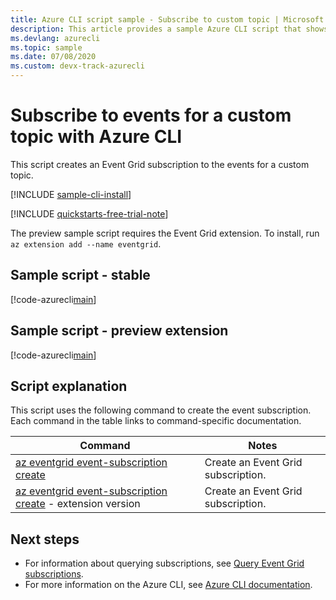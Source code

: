 ```yaml
---
title: Azure CLI script sample - Subscribe to custom topic | Microsoft Docs
description: This article provides a sample Azure CLI script that shows how to subscribe to Event Grid events for a custom topic. 
ms.devlang: azurecli
ms.topic: sample
ms.date: 07/08/2020 
ms.custom: devx-track-azurecli
---
```


# Subscribe to events for a custom topic with Azure CLI

This script creates an Event Grid subscription to the events for a custom topic.

[!INCLUDE [sample-cli-install](.././includes/sample-cli-install.md)]

[!INCLUDE [quickstarts-free-trial-note](.././includes/quickstarts-free-trial-note.md)]

The preview sample script requires the Event Grid extension. To install, run `az extension add --name eventgrid`.

## Sample script - stable

[!code-azurecli[main](../../../cli_scripts/event-grid/subscribe-to-custom-topic/subscribe-to-custom-topic.sh "Subscribe to custom topic")]

## Sample script - preview extension

[!code-azurecli[main](../../../cli_scripts/event-grid/subscribe-to-custom-topic-preview/subscribe-to-custom-topic-preview.sh "Subscribe to custom topic")]


## Script explanation

This script uses the following command to create the event subscription. Each command in the table links to command-specific documentation.

| Command | Notes |
|---|---|
| [az eventgrid event-subscription create](/cli/azure/eventgrid/event-subscription#az_eventgrid_event_subscription_create) | Create an Event Grid subscription. |
| [az eventgrid event-subscription create](/cli/azure/eventgrid/event-subscription#az_eventgrid_event_subscription_create) - extension version | Create an Event Grid subscription. |

## Next steps

* For information about querying subscriptions, see [Query Event Grid subscriptions](../query-event-subscriptions.md).
* For more information on the Azure CLI, see [Azure CLI documentation](/cli/azure).
